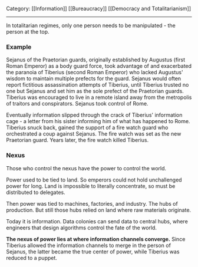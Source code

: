 Category: [[Information]] [[Bureaucracy]] [[Democracy and Totalitarianism]]
___
In totalitarian regimes, only one person needs to be manipulated - the person at the top. 

### Example
Sejanus of the Praetorian guards, originally established by Augustus (first Roman Emperor) as a body guard force, took advantage of and exacerbated the paranoia of Tiberius (second Roman Emperor) who lacked Augustus' wisdom to maintain multiple prefects for the guard. Sejanus would often report fictitious assassination attempts of Tiberius, until Tiberius trusted no one but Sejanus and set him as the sole prefect of the Praetorian guards. Tiberius was encouraged to live in a remote island away from the metropolis of traitors and conspirators. Sejanus took control of Rome. 

Eventually information slipped through the crack of Tiberius' information cage - a letter from his sister informing him of what has happened to Rome. Tiberius snuck back, gained the support of a fire watch guard who orchestrated a coup against Sejanus. The fire watch was set as the new Praetorian guard. Years later, the fire watch killed Tiberius.

### Nexus
Those who control the nexus have the power to control the world. 

Power used to be tied to land. So emperors could not hold unchallenged power for long. Land is impossible to literally concentrate, so must be distributed to delegates. 

Then power was tied to machines, factories, and industry. The hubs of production. But still those hubs relied on land where raw materials originate. 

Today it is information. Data colonies can send data to central hubs, where engineers that design algorithms control the fate of the world. 

**The nexus of power lies at where information channels converge.** 
Since Tiberius allowed the information channels to merge in the person of Sejanus, the latter became the true center of power, while Tiberius was reduced to a puppet. 